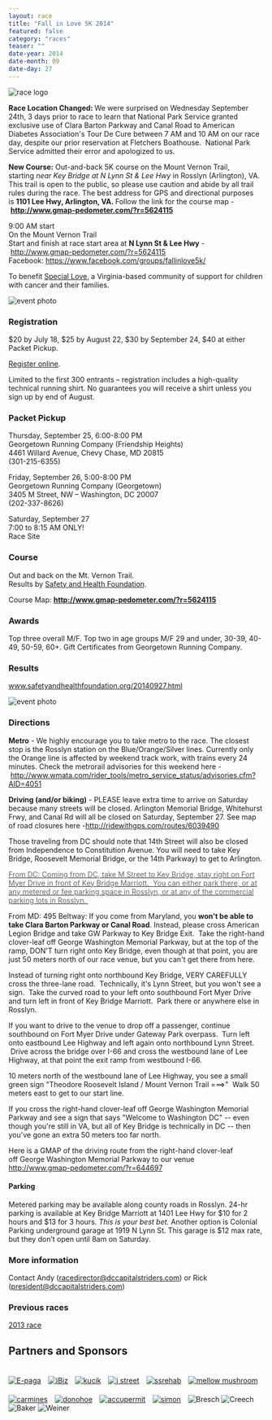 ```yaml
---
layout: race
title: "Fall in Love 5K 2014"
featured: false
category: "races"
teaser: ""
date-year: 2014
date-month: 09
date-day: 27
---
```

<p><img src="/media/uploads/fallinlove5k2013.png" alt="race logo" /></p><p><strong>Race Location Changed:&nbsp;</strong><span>We were surprised&nbsp;</span><span class="aBn" data-term="goog_341114132">on Wednesday September 24th, 3 days prior to race</span><span>&nbsp;to learn that National Park Service granted exclusive use of&nbsp;</span><span>Clara Barton Parkway</span><span>&nbsp;and&nbsp;</span><span>Canal Road to American Diabetes Association's Tour De Cure between&nbsp;<span class="aBn" data-term="goog_341114133"><span class="aQJ">7 AM and 10 AM&nbsp;</span></span>on our race day, despite our prior reservation at Fletchers Boathouse. &nbsp;National Park Service admitted their error and apologized to us. &nbsp;</span></p><p><span><strong>New Course:</strong>&nbsp;Out-and-back 5K course on the Mount Vernon Trail, starting&nbsp;</span><em>near Key Bridge at N Lynn St &amp; Lee Hwy</em><span>&nbsp;in Rosslyn (Arlington), VA. This trail is open to the public, so please use caution and abide by all trail rules during the race. The best address for GPS and directional purposes is&nbsp;</span><strong>1101 Lee Hwy, Arlington, VA.&nbsp;</strong><span>Follow the link for the course map -&nbsp;</span><strong><a href="http://www.gmap-pedometer.com/?r=5624115">http://www.gmap-pedometer.com/?r=5624115</a></strong></p><p>9:00 AM start<br /> On the Mount Vernon Trail<br /> Start and finish at&nbsp;race start area at <strong>N Lynn St &amp; Lee Hwy</strong>&nbsp;-&nbsp;<a href="http://www.gmap-pedometer.com/?r=5624115" target="_blank">http://www.gmap-pedometer.com/?r=5624115</a><br /> Facebook: <a href="https://www.facebook.com/groups/fallinlove5k/">https://www.facebook.com/groups/fallinlove5k/</a></p><p>To benefit <a href="http://www.specialove.org">Special Love</a>, a Virginia-based community of support for children with cancer and their families.</p><p><img src="/media/uploads/fallinlove2014/20130921-barry.jpg" alt="event photo" /></p><h3>Registration</h3><p>$20 by July 18, $25 by August 22, $30 by September 24, $40 at either Packet Pickup.</p><p><a href="https://www.raceit.com/Register/?event=27945">Register online</a>.</p><p>Limited to the first 300 entrants &ndash; registration includes a high-quality technical running shirt.&nbsp;No guarantees you will receive a shirt unless you sign up by end of August.</p><h3>Packet Pickup</h3><p>Thursday, September 25, 6:00-8:00 PM <br />Georgetown Running Company (Friendship Heights)<br />4461 Willard Avenue, Chevy Chase, MD 20815 <br />(301-215-6355)</p><p>Friday, September 26, 5:00-8:00 PM<br />Georgetown Running Company (Georgetown)<br />3405 M Street, NW &ndash; Washington, DC 20007 <br />(202-337-8626)</p><p>Saturday, September 27<br />7:00 to 8:15 AM ONLY!<br />Race Site</p><h3>Course</h3><p>Out and back on the Mt. Vernon Trail. &nbsp;<br /> Results by&nbsp;<a href="http://www.safetyandhealthfoundation.org/">Safety and Health Foundation</a>.</p><p>Course Map:&nbsp;<strong><a href="http://www.gmap-pedometer.com/?r=5624115" target="_blank">http://www.gmap-pedometer.com/?r=5624115</a></strong></p><h3>Awards</h3><p>Top three overall M/F. Top two in age groups M/F 29 and under, 30-39, 40-49, 50-59, 60+. Gift Certificates from Georgetown Running Company.</p><h3>Results</h3><p><a href="http://www.safetyandhealthfoundation.org/20140927.html" target="_blank">www.safetyandhealthfoundation.org/20140927.html</a></p><p><img src="/media/uploads/fallinlove2014/20130921-adr.jpg" alt="event photo" /></p><h3>Directions</h3><p><strong>Metro</strong> -&nbsp;We highly encourage you to take metro to the race. The closest stop is the Rosslyn station on the Blue/Orange/Silver lines. Currently only the Orange line is affected by weekend track work, with trains every 24 minutes. Check the metrorail advisories for this weekend here -&nbsp;<a href="http://www.wmata.com/rider_tools/metro_service_status/advisories.cfm?AID=4051" target="_blank">http://www.wmata.com/rider_tools/metro_service_status/advisories.cfm?AID=4051</a><strong><em><a href="http://www.wmata.com/rider_tools/metro_service_status/advisories.cfm?AID=4051" target="_blank"><br /></a></em></strong></p><p><strong>Driving (and/or biking)</strong> -&nbsp;PLEASE leave extra time to arrive on Saturday because many streets will be closed. Arlington Memorial Bridge, Whitehurst Frwy, and Canal Rd will all be closed on Saturday, September 27. See map of road closures here -<a href="http://ridewithgps.com/routes/6039490" target="_blank">http://ridewithgps.com/routes/6039490</a></p><p>Those traveling from DC should note that 14th Street will also be closed from Independence to Constitution Avenue. You will need to take Key Bridge, Roosevelt Memorial Bridge, or the 14th Parkway) to get to Arlington.</p><p><a href="http://ridewithgps.com/routes/6039490" target="_blank"><span style="color: #666666;">From DC:&nbsp;</span><span style="color: #666666;">Coming from DC, take M Street to Key Bridge, stay right on Fort Myer Drive in front of Key Bridge Marriott. &nbsp;</span><span style="color: #666666;">You can either park there, or at any metered or fee parking space in Rosslyn, or at any of the commercial parking lots in Rosslyn.</span><span style="color: #cc4343;">&nbsp;</span></a></p><p>From MD: 495 Beltway:&nbsp;If you come from Maryland, you <strong>won't be able to take Clara Barton Parkway or Canal Road</strong>. Instead, please cross American Legion Bridge and take GW Parkway to Key Bridge Exit. &nbsp;Take the right-hand clover-leaf off&nbsp;George Washington Memorial Parkway, but at the top of the ramp,&nbsp;DON'T turn right onto Key Bridge, even though at that point, you are just&nbsp;50 meters north of our race venue, but you can't get there from here.&nbsp;</p><p><span>Instead of turning right onto northbound Key Bridge, VERY CAREFULLY cross the three-lane road. &nbsp;Technically, it's Lynn Street, but you won't see a sign. &nbsp;Take the curved road to your left onto southbound Fort Myer Drive and turn left in front of Key Bridge Marriott. &nbsp;Park there or anywhere else in Rosslyn.</span></p><p>If you want to drive to the venue to drop off a passenger, continue southbound on Fort Myer Drive under Gateway Park overpass. &nbsp;Turn left onto eastbound Lee Highway and left again onto northbound Lynn Street. &nbsp;Drive across the bridge over I-66 and cross the westbound lane of Lee Highway, at that point the exit ramp from westbound I-66.</p><p>10 meters north of the&nbsp;westbound lane of Lee Highway, you see a small green sign "Theodore Roosevelt Island / Mount Vernon Trail ===&gt;" &nbsp;Walk 50 meters east to get to our start line.</p><p>If you cross the&nbsp;right-hand clover-leaf off&nbsp;George Washington Memorial Parkway and see a sign that says "Welcome to Washington DC" -- even though you're still in VA,&nbsp;but all of Key Bridge is technically in DC&nbsp;-- then you've gone an extra 50 meters too far north. &nbsp;</p><p>Here is a GMAP of the driving route from&nbsp;the&nbsp;right-hand clover-leaf off&nbsp;George Washington Memorial Parkway to our venue<br /><a href="http://www.gmap-pedometer.com/?r=6446977" target="_blank">http://www.gmap-pedometer.com/?r=644697</a></p><h4><strong>Parking<span style="text-decoration: underline;"><br /></span></strong></h4><p>Metered parking may be available along county roads in Rosslyn. 24-hr parking is available at Key Bridge Marriott at 1401 Lee Hwy for $10 for 2 hours and $13 for 3 hours.&nbsp;<em>This is your best bet.</em>&nbsp;Another option is Colonial Parking underground garage at 1919 N Lynn St. This garage is $12 max rate, but they don&rsquo;t open until 8am on Saturday.</p><h3>More information</h3><p>Contact Andy (<a href="mailto:racedirector@dccapitalstriders.com">racedirector@dccapitalstriders.com</a>) or Rick (<a href="mailto:president@dccapitalstriders.com">president@dccapitalstriders.com</a>)</p><h3>Previous races</h3><p><a href="/events/fallinlove5k-2013">2013 race</a></p><h2 id="sponsors">Partners and Sponsors</h2><p><a style="border: none; background: none; display: inline-block; margin: 20px 10px 0 0;" href="http://www.e-paga.com"><img src="/media/uploads/fallinlove2013/epaga.png" alt="E-paga" /></a> <a style="border: none; background: none; display: inline-block; margin: 20px 10px 0 0;" href="http://www.digitalibiz.com"><img src="/media/uploads/fallinlove2013/ibiz.png" alt="iBiz" /></a> <a style="border: none; background: none; display: inline-block; margin: 20px 10px 0 0;" href="http://www.tamara4homes.com"><img src="/media/uploads/fallinlove2013/kucik.png" alt="kucik" /></a> <a style="border: none; background: none; display: inline-block; margin: 20px 10px 0 0;" href="http://www.jstreetcompanies.com/"><img src="/media/uploads/fallinlove2013/jstreet.png" alt="j street" /></a> <a style="border: none; background: none; display: inline-block; margin: 20px 10px 0 0;" href="http://www.ssrehab.com"><img src="/media/uploads/fallinlove2014/ssrehab.png" alt="ssrehab" /></a> <a style="border: none; background: none; display: inline-block; margin: 20px 10px 0 0;" href="https://mellowmushroom.com/store/adams-morgan"><img src="/media/uploads/fallinlove2014/mellow-mushroom.png" alt="mellow mushroom" /></a> <a style="border: none; background: none; display: inline-block; margin: 20px 10px 0 0;" href="http://www.carminesnyc.com/locations/washington-dc/"><img src="/media/uploads/fallinlove2014/carmines.png" alt="carmines" /></a> <a style="border: none; background: none; display: inline-block; margin: 20px 10px 0 0;" href="http://www.donohoe.com"><img src="/media/uploads/fallinlove2014/donohoe.png" alt="donohoe" /></a> <a style="border: none; background: none; display: inline-block; margin: 20px 10px 0 0;" href="http://www.accupermit.com"><img src="/media/uploads/fallinlove2014/accupermit.png" alt="accupermit" /></a> <a style="border: none; background: none; display: inline-block; margin: 20px 10px 0 0;" href="http://www.simoncomputing.com/main/home.php"><img src="/media/uploads/fallinlove2014/simon.png" alt="simon" /></a> <img src="/media/uploads/fallinlove2013/bresch.png" alt="Bresch" /> <img src="/media/uploads/fallinlove2014/creech.png" alt="Creech" /> <img src="/media/uploads/fallinlove2014/baker.png" alt="Baker" /> <img src="/media/uploads/fallinlove2014/weiner.png" alt="Weiner" /></p>